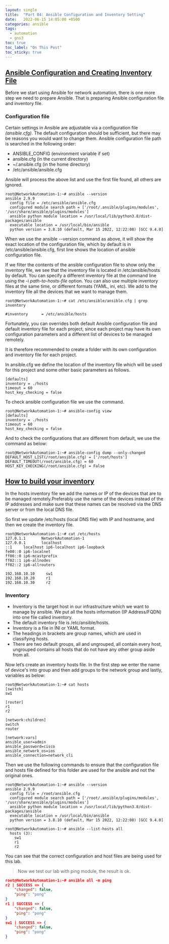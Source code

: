 ```yaml
---
layout: single
title:  "Part 04: Ansible Configuration and Inventory Setting"
date:   2022-06-15 14:05:00 +0500
categories: ansible
tags:
  - automation
  - gns3
toc: true
toc_label: "On This Post"
toc_sticky: true
---
```


## [Ansible Configuration and Creating Inventory File](https://docs.ansible.com/ansible/latest/installation_guide/intro_configuration.html#configuring-ansible)
Before we start using Ansible for network automation, there is one more step we need to prepare Ansible. That is preparing Ansible configuration file and inventory file.

### Configuration file

Certain settings in Ansible are adjustable via a configuration file _(ansible.cfg)_. The default configuration should be sufficient, but there may be reasons you would want to change them. Ansible configuration file path is searched in the following order:

- ANSIBLE_CONFIG (environment variable if set)
- ansible.cfg (in the current directory)
- ~/.ansible.cfg (in the home directory)
- /etc/ansible/ansible.cfg

Ansible will process the above list and use the first file found, all others are ignored.

```console
root@NetworkAutomation-1:~# ansible --version
ansible 2.9.9
  config file = /etc/ansible/ansible.cfg
  configured module search path = ['/root/.ansible/plugins/modules', '/usr/share/ansible/plugins/modules']
  ansible python module location = /usr/local/lib/python3.8/dist-packages/ansible
  executable location = /usr/local/bin/ansible
  python version = 3.8.10 (default, Mar 15 2022, 12:22:08) [GCC 9.4.0]
```

When we use the ansible --version command as above, it will show the exact location of the configuration file, which by default is in /etc/ansible/ansible.cfg, first line shows the location of ansible configuration file.

If we filter the contents of the ansible configuration file to show only the inventory file, we see that the inventory file is located in /etc/ansible/hosts by default. You can specify a different inventory file at the command line using the -i _path-to-hosts-file_ option. You can also use multiple inventory files at the same time, or different formats (YAML, ini, etc). We add to the inventory file all the devices that we want to manage them.

```terminal
root@NetworkAutomation-1:~# cat /etc/ansible/ansible.cfg | grep inventory

#inventory      = /etc/ansible/hosts
```

Fortunately, you can overrides both default Ansible configuration file and default inventory file for each project, since each project may have its own configuration parameters and a different list of devices to be managed remotely.

It is therefore recommended to create a folder with its own configuration and inventory file for each project.

In ansible.cfg we define the location of the inventory file which will be used for this project and some other basic parameters as follows.

```console
[defaults]
inventory = ./hosts 
timeout = 60
host_key_checking = false
```

To check ansible configuration file we use the command.

```console
root@NetworkAutomation-1:~# ansible-config view
[defaults]
inventory = ./hosts
timeout = 60
host_key_checking = false
```

And to check the configurations that are different from default, we use the command as below:

```console
root@NetworkAutomation-1:~# ansible-config dump --only-changed
DEFAULT_HOST_LIST(/root/ansible.cfg) = ['/root/hosts']
DEFAULT_TIMEOUT(/root/ansible.cfg) = 60
HOST_KEY_CHECKING(/root/ansible.cfg) = False
```

## [How to build your inventory](https://docs.ansible.com/ansible/2.9/user_guide/intro_inventory.html)

In the hosts inventory file we add the names or IP of the devices that are to be managed remotely.Preferably use the name of the devices instead of the IP addresses and make sure that these names can be resolved via the DNS server or from the local DNS file.

So first we update /etc/hosts (local DNS file) with IP and hostname, and then we create the inventory file.

```console
root@NetworkAutomation-1:~# cat /etc/hosts
127.0.1.1       NetworkAutomation-1
127.0.0.1       localhost
::1     localhost ip6-localhost ip6-loopback
fe00::0 ip6-localnet
ff00::0 ip6-mcastprefix
ff02::1 ip6-allnodes
ff02::2 ip6-allrouters

192.168.10.10     sw1
192.168.10.20     r1
192.168.10.30     r2
```

### Inventory

- Inventory is the target host in our infrastructure which we want to manage by ansible. We put all the hosts information (IP Address/FQDN) into one file called inventory.
- The default inventory file is /etc/ansible/hosts.
- Inventory is a file in INI or YAML format.
- The headings in brackets are group names, which are used in classifying hosts.
- There are two default groups, all and ungrouped, all contain every host, ungrouped contains all hosts that do not have any other group aside from all.

Now let’s create an inventory hosts file. In the first step we enter the name of device's into group and then add groups to the network group and lastly, variables as below:

```console
root@NetworkAutomation-1:~# cat hosts
[switch]
sw1

[router]
r1
r2

[network:children]
switch
router

[network:vars]
ansible_user=admin
ansible_password=cisco
ansible_network_os=ios
ansible_connection=network_cli
```

Then we use the following commands to ensure that the configuration file and hosts file defined for this folder are used for the ansible and not the original ones.

```console
root@NetworkAutomation-1:~# ansible --version
ansible 2.9.9
  config file = /root/ansible.cfg
  configured module search path = ['/root/.ansible/plugins/modules', '/usr/share/ansible/plugins/modules']
  ansible python module location = /usr/local/lib/python3.8/dist-packages/ansible
  executable location = /usr/local/bin/ansible
  python version = 3.8.10 (default, Mar 15 2022, 12:22:08) [GCC 9.4.0]
```

```console
root@NetworkAutomation-1:~# ansible --list-hosts all
  hosts (3):
    sw1
    r1
    r2
```

You can see that the correct configuration and host files are being used for this lab.

> Now we test our lab with ping module, the result is ok.

```json
root@NetworkAutomation-1:~# ansible all -m ping
r2 | SUCCESS => {
    "changed": false,
    "ping": "pong"
}
r1 | SUCCESS => {
    "changed": false,
    "ping": "pong"
}
sw1 | SUCCESS => {
    "changed": false,
    "ping": "pong"
}
```
